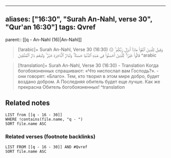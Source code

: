 
---
aliases: ["16:30", "Surah An-Nahl, verse 30", "Qur'an 16:30"]
tags: Qvref
---

parent:: [[q - An-Nahl (16)|An-Nahl]]

> [!arabic]+ Surah An-Nahl, Verse 30 (16:30)
> <span class="quran-arabic">۞ وَقِيلَ لِلَّذِينَ ٱتَّقَوْا۟ مَاذَآ أَنزَلَ رَبُّكُمْ ۚ قَالُوا۟ خَيْرًا ۗ لِّلَّذِينَ أَحْسَنُوا۟ فِى هَـٰذِهِ ٱلدُّنْيَا حَسَنَةٌ ۚ وَلَدَارُ ٱلْـَٔاخِرَةِ خَيْرٌ ۚ وَلَنِعْمَ دَارُ ٱلْمُتَّقِينَ</span>
^arabic

> [!translation]+ Surah An-Nahl, Verse 30 (16:30) - Translation
> Когда богобоязненных спрашивают: «Что ниспослал вам Господь?». - они говорят: «Благо». Тем, кто творил в этом мире добро, будет воздано добром. А Последняя обитель будет еще лучше. Как же прекрасна Обитель богобоязненных!
^translation



## Related notes
```dataview
LIST from [[q - 16 - 30]]
WHERE !contains(file.name, "q - ")
SORT file.name ASC
```

### Related verses (footnote backlinks)
```dataview
LIST FROM [[q - 16 - 30]] AND #Qvref
SORT file.name ASC
```

